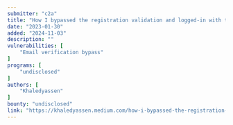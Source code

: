 ```yaml
---
submitter: "c2a"
title: "How I bypassed the registration validation and logged-in with the company email"
date: "2023-01-30"
added: "2024-11-03"
description: ""
vulnerabilities: [
    "Email verification bypass"
]
programs: [
    "undisclosed"
]
authors: [
    "Khaledyassen"
]
bounty: "undisclosed"
link: "https://khaledyassen.medium.com/how-i-bypassed-the-registration-validation-and-logged-in-with-the-company-email-14eb12c45fb5"
---
```




